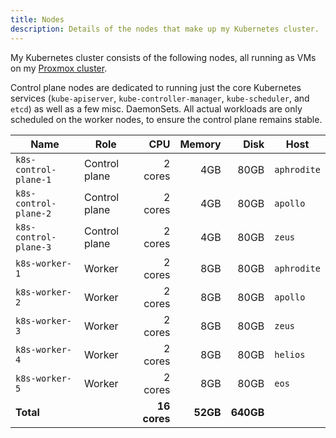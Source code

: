 ```yaml
---
title: Nodes
description: Details of the nodes that make up my Kubernetes cluster.
---
```


My Kubernetes cluster consists of the following nodes, all running as VMs on my [Proxmox cluster](../hardware/compute.md).

Control plane nodes are dedicated to running just the core Kubernetes services (`kube-apiserver`, `kube-controller-manager`, `kube-scheduler`, and `etcd`) as well as a few misc. DaemonSets. All actual workloads are only scheduled on the worker nodes, to ensure the control plane remains stable.

| Name                  | Role          |          CPU |     Memory |      Disk | Host        |
| --------------------- | ------------- | -----------: | ---------: | --------: | ----------- |
| `k8s-control-plane-1` | Control plane |      2 cores |        4GB |      80GB | `aphrodite` |
| `k8s-control-plane-2` | Control plane |      2 cores |        4GB |      80GB | `apollo`    |
| `k8s-control-plane-3` | Control plane |      2 cores |        4GB |      80GB | `zeus`      |
| `k8s-worker-1`        | Worker        |      2 cores |        8GB |      80GB | `aphrodite` |
| `k8s-worker-2`        | Worker        |      2 cores |        8GB |      80GB | `apollo`    |
| `k8s-worker-3`        | Worker        |      2 cores |        8GB |      80GB | `zeus`      |
| `k8s-worker-4`        | Worker        |      2 cores |        8GB |      80GB | `helios`    |
| `k8s-worker-5`        | Worker        |      2 cores |        8GB |      80GB | `eos`       |
| **Total**             |               | **16 cores** |   **52GB** | **640GB** |             |
